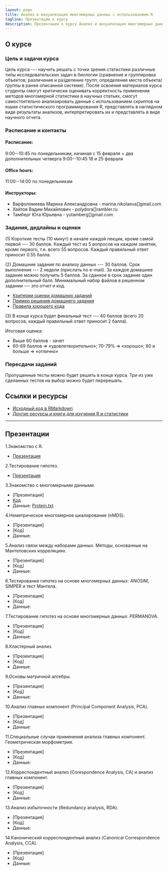 ```yaml
---
layout: page
title: Анализ и визуализация многомерных данных с использованием R
tagline: Презентации к курсу
description: Презентации к курсу Анализ и визуализация многомерных данных с использованием R
---
```


## О курсе

### Цель и задачи курса

Цель курса --- научить решать с точки зрения статистики различные типы исследовательских задач в биологии (сравнение и группировка объектов; различение и разделение групп; определение места объекта/группы в ранее описанной системе). 
После освоения материалов курса студенты смогут критически оценивать корректность применения методов многомерной статистики в научных статьях, смогут самостоятельно анализировать данные с использованием скриптов на языке статистического программирования R, представлять в наглядном виде результаты анализов, интерпретировать их и представлять в виде научного отчета.

### Расписание и контакты

#### Расписание:

9:00--10:45 по понедельникам, начиная с 15 февраля + два дополнительных четверга 9:00--10:45 18 и 25 февраля

#### Office hours: 

11:00--14:00 по понедельникам

#### Инструкторы: 

- Варфоломеева Марина Александровна -  marina.nikolaeva[]gmail.com
- Хайтов Вадим Михайлович - polydora[]rambler.ru
- Тамберг Юта Юрьевна - yutamberg[]gmail.com

### Задания, дедлайны и оценки

(1) Короткие тесты (10 минут) в начале каждой лекции, кроме самой первой --- 30 баллов. Каждый тест из 5 вопросов на каждом занятии, кроме первого, т.е. всего 55 вопросов. Каждый правильный ответ приносит 0.55 балла.

(2) Домашние задания по анализу данных --- 30 баллов. Срок выполнения --- 2 недели (прислать по e-mail). За каждое домашнее задание можно получить 5 баллов. За сданное в срок задание один дополнительный балл. Минимальный набор файлов в решенном задании --- это отчет и код.

- [Критерии оценки домашних заданий](pages/evaluation_criteria.html)
- [Пример решения домашнего задания](example-report.zip)
- [Правила хорошего кода](pages/coding_practices.html)

(3) В конце курса будет финальный тест --- 40 баллов (всего 20 вопросов, каждый правильный ответ приносит 2 балла).

Итоговая оценка:

- Выше 60 баллов - зачет
- 60-69 баллов => «удовлетворительно»; 70-79% => «хорошо»; 80 и больше => «отлично»

### Пересдачи заданий

Пропущенные тесты можно будет решить в конце курса.
Три из уже сделанных тестов на выбор можно будет перерешать.


## Ссылки и ресурсы

- [Исходный код в RMarkdown](http://github.com/varmara/multivar-course)
- [Другие ресурсы и книги для изучения R и статистики](pages/resources.html)

<!--

- [Как и где можно найти помощь с R и статистикой](pages/more_help.html)

-->

---

## Презентации

1.Знакомство с R.

- [Презентация](pages/01_introduction_to_r.html)

2.Тестирование гипотез.

- [Презентация](pages/02_hypothesis_testing.html)

3.Знакомство с многомерными данными.

- [Презентация]<!--(pages/03_multivariate_data_and_dissimilarities.html) -->
- [Код](https://raw.githubusercontent.com/varmara/multivar-course/master/03_multivariate_data_and_dissimilarities.R)
- Данные: [Protein.txt](https://raw.githubusercontent.com/varmara/multivar-course/master/data/Protein.txt)

4.Неметрическое многомерное шкалирование (nMDS).

- [Презентация]
- [Код]
- Данные: 

5.Анализ связи между наборами данных. Методы, основанные на Мантеловских корреляциях.

- [Презентация]
- [Код]
- Данные: 

6.Тестирование гипотез на основе многомерных данных: ANOSIM, SIMPER и тест Мантела.

- [Презентация]
- [Код]
- Данные: 

7.Тестирование гипотез на основе многомерных данных: PERMANOVA. 

- [Презентация]
- [Код]
- Данные: 

8.Кластерный анализ.

- [Презентация]
- [Код]
- Данные: 

9.Основы матричной алгебры.

- [Презентация]
- [Код]
- Данные: 

10.Анализ главных компонент (Principal Component Analysis, PCA).

- [Презентация]
- [Код]
- Данные: 

11.Специальные случаи применения анализа главных компонент. Геометрическая морфометрия.

- [Презентация]
- [Код]
- Данные: 

12.Корреспондентный анализ (Corespondence Analysis, CA) и анализ главных компонент.

- [Презентация]
- [Код]
- Данные: 

13.Анализ избыточности (Redundancy analysis, RDA).

- [Презентация]
- [Код]
- Данные: 

14.Канонический корреспондентный анализ (Canonical Correspondence Analysis, CCA).

- [Презентация]
- [Код]
- Данные: 


